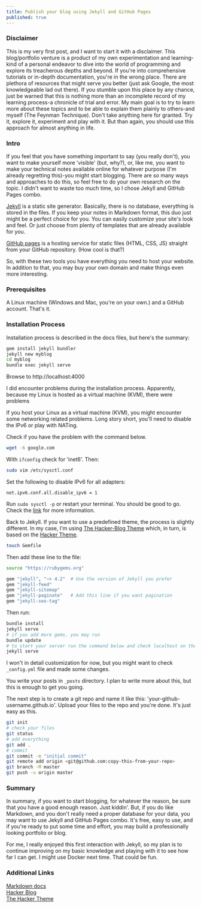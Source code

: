```yaml
---
title: Publish your blog using Jekyll and GitHub Pages
published: true
---
```


### Disclaimer

This is my very first post, and I want to start it with a disclaimer. This blog/portfolio venture is a product of my own experimentation and learning-kind of a personal endeavor to dive into the world of programming and explore its treacherous depths and beyond. If you're into comprehensive tutorials or in-depth documentation, you're in the wrong place. There are plethora of resources that might serve you better (just ask Google, the most knowledgeable lad out there). If you stumble upon this place by any chance, just be warned that this is nothing more than an incomplete record of my learning process-a chronicle of trial and error. My main goal is to try to learn more about these topics and to be able to explain them plainly to others-and myself (The Feynman Technique). Don't take anything here for granted. Try it, explore it, experiment and play with it. But than again, you should use this approach for almost anything in life.


### Intro

If you feel that you have something important to say (you really don't), you want to make yourself more 'visible' (but, why?), or, like me, you want to make your technical notes available online for whatever purpose (I'm already regretting this)-you might start blogging. There are so many ways and approaches to do this, so feel free to do your own research on the topic. I didn't want to waste too much time, so I chose Jekyll and GitHub Pages combo.

[Jekyll](https://jekyllrb.com/docs/) is a static site generator. Basically, there is no database, everything is stored in the files. If you keep your notes in Markdown format, this duo just might be a perfect choice for you. You can easily customize your site's look and feel. Or just choose from plenty of templates that are already available for you.

[GitHub pages](https://github.com/) is a hosting service for static files (HTML, CSS, JS) straight from your GitHub repository. (How cool is that?)

So, with these two tools you have everything you need to host your website. In addition to that, you may buy your own domain and make things even more interesting.


### Prerequisites

A Linux machine (Windows and Mac, you're on your own.) and a GitHub account. That's it.


### Installation Process

Installation process is described in the docs files, but here's the summary:

```bash
gem install jekyll bundler
jekyll new myblog
cd myblog
bundle exec jekyll serve
```

Browse to http://localhost:4000

I did encounter problems during the installation process. Apparently, because my Linux is hosted as a virtual machine (KVM), there were problems 

If you host your Linux as a virtual machine (KVM), you might encounter some networking related problems. Long story short, you'll need to disable the IPv6 or play with NATing.

Check if you have the problem with the command below.

```bash
wget -6 google.com
```

With `ifconfig` check for 'inet6'. Then:

```bash
sudo vim /etc/sysctl.conf
```

Set the following to disable IPv6 for all adapters:

```
net.ipv6.conf.all.disable_ipv6 = 1
```

Run `sudo sysctl -p` or restart your terminal. You should be good to go. Check the [link](https://www.itzgeek.com/how-tos/linux/debian/how-to-disable-ipv6-on-debian-9-ubuntu-16-04.html) for more information.

Back to Jekyll. If you want to use a predefined theme, the process is slightly different. In my case, I'm using [The Hacker-Blog Theme](https://github.com/tocttou/hacker-blog) which, in turn, is based on the [Hacker Theme](https://github.com/pages-themes/hacker). 

```bash
touch Gemfile
```

Then add these line to the file:

```bash
source "https://rubygems.org"

gem "jekyll", "~> 4.2"  # Use the version of Jekyll you prefer
gem "jekyll-feed"
gem "jekyll-sitemap"
gem "jekyll-paginate"   # Add this line if you want pagination
gem "jekyll-seo-tag"
```

Then run:

```bash
bundle install
jekyll serve
# if you add more gems, you may run
bundle update
# to start your server run the command below and check localhost on the port 4000
jekyll serve
```

I won't in detail customization for now, but you might want to check `_config.yml` file and made some changes.

You write your posts in `_posts` directory. I plan to write more about this, but this is enough to get you going.

The next step is to create a git repo and name it like this: 'your-github-username.github.io'. Upload your files to the repo and you're done. It's just easy as this.

```bash
git init
# check your files
git status
# add everything
git add .
# commit
git commit -m "initial commit"
git remote add origin <git@github.com:copy-this-from-your-repo>
git branch -M master
git push -u origin master
```


### Summary

In summary, if you want to start blogging, for whatever the reason, be sure that you have a good enough reason. Just kiddin'. But, if you do like Markdown, and you don't really need a proper database for your data, you may want to use Jekyll and GitHub Pages combo. It's free, easy to use, and if you're ready to put some time and effort, you may build a professionally looking portfolio or blog.

For me, I really enjoyed this first interaction with Jekyll, so my plan is to continue improving on my basic knowledge and playing with it to see how far I can get. I might use Docker next time. That could be fun.


### Additional Links

[Markdown docs](https://www.markdownguide.org/basic-syntax/)  
[Hacker Blog](https://jamstackthemes.dev/theme/jekyll-theme-hacker-blog/)  
[The Hacker Theme](https://github.com/pages-themes/hacker)  
